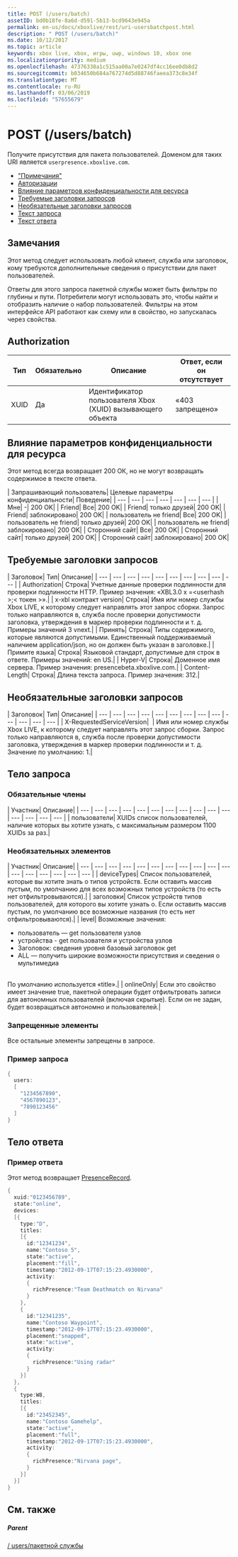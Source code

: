 ```yaml
---
title: POST (/users/batch)
assetID: bd0b18fe-8a6d-d591-5b13-bcd9643e945a
permalink: en-us/docs/xboxlive/rest/uri-usersbatchpost.html
description: " POST (/users/batch)"
ms.date: 10/12/2017
ms.topic: article
keywords: xbox live, xbox, игры, uwp, windows 10, xbox one
ms.localizationpriority: medium
ms.openlocfilehash: 47376338a1c515aa00a7e0247df4cc16ee0db8d2
ms.sourcegitcommit: b034650b684a767274d5d88746faeea373c8e34f
ms.translationtype: MT
ms.contentlocale: ru-RU
ms.lasthandoff: 03/06/2019
ms.locfileid: "57655679"
---
```

# <a name="post-usersbatch"></a>POST (/users/batch)
Получите присутствия для пакета пользователей.
Доменом для таких URI является `userpresence.xboxlive.com`.

  * ["Примечания"](#ID4EV)
  * [Авторизации](#ID4EAB)
  * [Влияние параметров конфиденциальности для ресурса](#ID4EDC)
  * [Требуемые заголовки запросов](#ID4EYF)
  * [Необязательные заголовки запросов](#ID4EGAAC)
  * [Текст запроса](#ID4EGBAC)
  * [Текст ответа](#ID4ESEAC)

<a id="ID4EV"></a>


## <a name="remarks"></a>Замечания

Этот метод следует использовать любой клиент, служба или заголовок, кому требуются дополнительные сведения о присутствии для пакет пользователей.

Ответы для этого запроса пакетной службы может быть фильтры по глубины и пути. Потребители могут использовать это, чтобы найти и отобразить наличие о набор пользователей. Фильтры на этом интерфейсе API работают как схему или в свойство, но запускалась через свойства.

<a id="ID4EAB"></a>


## <a name="authorization"></a>Authorization

| Тип| Обязательно| Описание| Ответ, если он отсутствует|
| --- | --- | --- | --- |
| XUID| Да| Идентификатор пользователя Xbox (XUID) вызывающего объекта| «403 запрещено»|

<a id="ID4EDC"></a>


## <a name="effect-of-privacy-settings-on-resource"></a>Влияние параметров конфиденциальности для ресурса

Этот метод всегда возвращает 200 ОК, но не могут возвращать содержимое в тексте ответа.

| Запрашивающий пользователь| Целевые параметры конфиденциальности| Поведение|
| --- | --- | --- | --- | --- | --- | --- |
| Мне| -| 200 OK|
| Friend| Все| 200 OK|
| Friend| только друзей| 200 OK|
| Friend| заблокировано| 200 OK|
| пользователь не friend| Все| 200 OK|
| пользователь не friend| только друзей| 200 OK|
| пользователь не friend| заблокировано| 200 OK|
| Сторонний сайт| Все| 200 OK|
| Сторонний сайт| только друзей| 200 OK|
| Сторонний сайт| заблокировано| 200 OK|

<a id="ID4EYF"></a>


## <a name="required-request-headers"></a>Требуемые заголовки запросов

| Заголовок| Тип| Описание|
| --- | --- | --- | --- | --- | --- | --- | --- | --- | --- |
| Authorization| Строка| Учетные данные проверки подлинности для проверки подлинности HTTP. Пример значения: «XBL3.0 x =&lt;userhash >;&lt; токен >».|
| x-xbl контракт version| Строка| Имя или номер службы Xbox LIVE, к которому следует направлять этот запрос сборки. Запрос только направляются в, служба после проверки допустимости заголовка, утверждения в маркер проверки подлинности и т. д. Примеры значений 3 vnext.|
| Принять| Строка| Типы содержимого, которые являются допустимыми. Единственный поддерживаемый наличием application/json, но он должен быть указан в заголовке.|
| Примите языка| Строка| Языковой стандарт, допустимые для строк в ответе. Примеры значений: en US.|
| Hyper-V| Строка| Доменное имя сервера. Пример значения: presencebeta.xboxlive.com.|
| Content-Length| Строка| Длина текста запроса. Пример значения: 312.|

<a id="ID4EGAAC"></a>


## <a name="optional-request-headers"></a>Необязательные заголовки запросов

| Заголовок| Тип| Описание|
| --- | --- | --- | --- | --- | --- | --- | --- | --- | --- | --- | --- | --- |
| X-RequestedServiceVersion|  | Имя или номер службы Xbox LIVE, к которому следует направлять этот запрос сборки. Запрос только направляются в, служба после проверки допустимости заголовка, утверждения в маркер проверки подлинности и т. д. Значение по умолчанию: 1.|

<a id="ID4EGBAC"></a>


## <a name="request-body"></a>Тело запроса

<a id="ID4EMBAC"></a>


### <a name="required-members"></a>Обязательные члены

| Участник| Описание|
| --- | --- | --- | --- | --- | --- | --- | --- | --- | --- | --- | --- | --- | --- | --- |
| пользователи| XUIDs список пользователей, наличие которых вы хотите узнать, с максимальным размером 1100 XUIDs за раз.|

<a id="ID4EHCAC"></a>


### <a name="optional-members"></a>Необязательных элементов

| Участник| Описание|
| --- | --- | --- | --- | --- | --- | --- | --- | --- | --- | --- | --- | --- | --- | --- | --- | --- |
| deviceTypes| Список пользователей, которые вы хотите знать о типов устройств. Если оставить массив пустым, по умолчанию для всех возможных типов устройств (то есть нет отфильтровываются).|
| заголовки| Список устройств типов пользователей, для которого вы хотите узнать о. Если оставить массив пустым, по умолчанию все возможные названия (то есть нет отфильтровываются).|
| level| Возможные значения: <ul><li>пользователь — get пользователя узлов</li><li>устройства - get пользователя и устройства узлов</li><li>Заголовок: сведения уровня базовый заголовок get</li><li>ALL — получить широкие возможности присутствия и сведения о мультимедиа</li></ul><br> По умолчанию используется «title».|
| onlineOnly| Если это свойство имеет значение true, пакетной операции будет отфильтровать записи для автономных пользователей (включая скрытые). Если он не задан, будет возвращаться автономно и пользователей.|

<a id="ID4E4DAC"></a>


### <a name="prohibited-members"></a>Запрещенные элементы

Все остальные элементы запрещены в запросе.

<a id="ID4EIEAC"></a>


### <a name="sample-request"></a>Пример запроса


```cpp
{
  users:
  [
    "1234567890",
    "4567890123",
    "7890123456"
  ]
}

```


<a id="ID4ESEAC"></a>


## <a name="response-body"></a>Тело ответа

<a id="ID4E1EAC"></a>


### <a name="sample-response"></a>Пример ответа

Этот метод возвращает [PresenceRecord](../../json/json-presencerecord.md).


```cpp
{
  xuid:"0123456789",
  state:"online",
  devices:
  [{
    type:"D",
    titles:
    [{
      id:"12341234",
      name:"Contoso 5",
      state:"active",
      placement:"fill",
      timestamp:"2012-09-17T07:15:23.4930000",
      activity:
      {
        richPresence:"Team Deathmatch on Nirvana"
      }
    },
    {
      id:"12341235",
      name:"Contoso Waypoint",
      timestamp:"2012-09-17T07:15:23.4930000",
      placement:"snapped",
      state:"active",
      activity:
      {
        richPresence:"Using radar"
      }
    }]
  },
  {
    type:W8,
    titles:
    [{
      id:"23452345",
      name:"Contoso Gamehelp",
      state:"active",
      placement:"full",
      timestamp:"2012-09-17T07:15:23.4930000",
      activity:
      {
        richPresence:"Nirvana page",
      }
    }]
  }]
}

```


<a id="ID4EKFAC"></a>


## <a name="see-also"></a>См. также

<a id="ID4EMFAC"></a>


##### <a name="parent"></a>Parent

[/ users/пакетной службы](uri-usersbatch.md)
